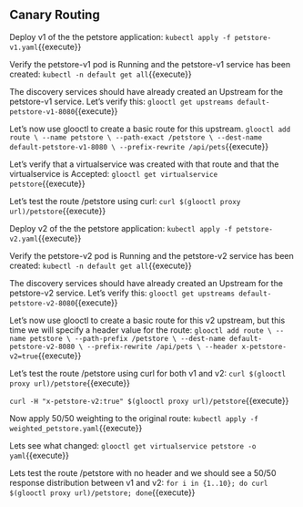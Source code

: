 ## Canary Routing

Deploy v1 of the the petstore application:
`kubectl apply -f petstore-v1.yaml`{{execute}}

Verify the petstore-v1 pod is Running and the petstore-v1 service has been created:
`kubectl -n default get all`{{execute}}

The discovery services should have already created an Upstream for the petstore-v1 service. Let’s verify this:
`glooctl get upstreams default-petstore-v1-8080`{{execute}}

Let’s now use glooctl to create a basic route for this upstream.
`glooctl add route \
    --name petstore \
    --path-exact /petstore \
    --dest-name default-petstore-v1-8080 \
    --prefix-rewrite /api/pets`{{execute}}

Let’s verify that a virtualservice was created with that route and that the virtualservice is Accepted:
`glooctl get virtualservice petstore`{{execute}}

Let’s test the route /petstore using curl:
`curl $(glooctl proxy url)/petstore`{{execute}}

Deploy v2 of the the petstore application:
`kubectl apply -f petstore-v2.yaml`{{execute}}

Verify the petstore-v2 pod is Running and the petstore-v2 service has been created:
`kubectl -n default get all`{{execute}}

The discovery services should have already created an Upstream for the petstore-v2 service. Let’s verify this:
`glooctl get upstreams default-petstore-v2-8080`{{execute}}

Let’s now use glooctl to create a basic route for this v2 upstream, but this time we will specify a header value for the route:
`glooctl add route \
   --name petstore \
   --path-prefix /petstore \
   --dest-name default-petstore-v2-8080 \
   --prefix-rewrite /api/pets \
   --header x-petstore-v2=true`{{execute}}

Let’s test the route /petstore using curl for both v1 and v2:
`curl $(glooctl proxy url)/petstore`{{execute}}

`curl -H "x-petstore-v2:true" $(glooctl proxy url)/petstore`{{execute}}

Now apply 50/50 weighting to the original route:
`kubectl apply -f weighted_petstore.yaml`{{execute}}

Lets see what changed:
`glooctl get virtualservice petstore -o yaml`{{execute}}

Lets test the route /petstore with no header and we should see a 50/50 response distribution between v1 and v2:
`for i in {1..10}; do curl $(glooctl proxy url)/petstore; done`{{execute}}
